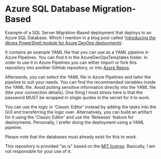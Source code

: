 # Azure SQL Database Migration-Based

Example of a SQL Server Migration-Based deployment that deploys to an Azure SQL Database. Which I mention in a blog post called '[Introducing the dbops PowerShell module for Azure DevOps deployments](https://www.kevinrchant.com/2022/09/21/introducing-the-dbops-powershell-module/)'.

It contains an example YAML file that you can use as a YAML pipeline in Azure Pipelines. You can find it in the AzureDevOpsTemplates folder. In order to use it in Azure Pipelines you can either import or fork this repository into another GitHub repository, or into [Azure Repos](https://bit.ly/3s4uO77).

Afterwards, you can select the YAML file in Azure Pipelines and tailor the pipeline to suit your needs. You can find the recommended variables inside the YAML file. Avoid putting sensitive information directly into the YAML file (like your connection details). One thing I must stress here is that the password MUST be wrapped in single quotes in the secret for it to work.

You can use the logic in 'Classic Editor' instead by adding the tasks into the GUI and transferring the logic over. Alternatively, you can build an artifact for it using the 'Classic Editor' and use the 'Releases' feature for deployments. Personally, I prefer doing the deployment using a YAML pipeline.

Please note that the databases must already exist for this to work. 

This repository is provided "as is" based on the [MIT license](https://opensource.org/licenses/MIT). Basically, I am not responsible for your use of it.
